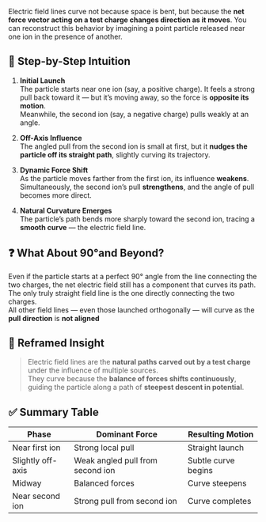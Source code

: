 
Electric field lines curve not because space is bent, but because the **net force vector acting on a test charge changes direction as it moves**. You can reconstruct this behavior by imagining a point particle released near one ion in the presence of another.

## 🧠 Step-by-Step Intuition

1. **Initial Launch**  
   The particle starts near one ion (say, a positive charge). It feels a strong pull back toward it — but it’s moving away, so the force is **opposite its motion**.  
   Meanwhile, the second ion (say, a negative charge) pulls weakly at an angle.

2. **Off-Axis Influence**  
   The angled pull from the second ion is small at first, but it **nudges the particle off its straight path**, slightly curving its trajectory.

3. **Dynamic Force Shift**  
   As the particle moves farther from the first ion, its influence **weakens**.  
   Simultaneously, the second ion’s pull **strengthens**, and the angle of pull becomes more direct.

4. **Natural Curvature Emerges**  
   The particle’s path bends more sharply toward the second ion, tracing a **smooth curve** — the electric field line.

## ❓ What About 90°and Beyond?

Even if the particle starts at a perfect 90° angle from the line connecting the two charges, the net electric field still has a component that curves its path.  
The only truly straight field line is the one directly connecting the two charges.  
All other field lines — even those launched orthogonally — will curve as the **pull direction** is **not aligned**

## 🧩 Reframed Insight

> Electric field lines are the **natural paths carved out by a test charge** under the influence of multiple sources.  
> They curve because the **balance of forces shifts continuously**, guiding the particle along a path of **steepest descent in potential**.

## ✅ Summary Table

| Phase                  | Dominant Force | Resulting Motion |
|------------------------|----------------|------------------|
| Near first ion         | Strong local pull | Straight launch |
| Slightly off-axis      | Weak angled pull from second ion | Subtle curve begins |
| Midway                 | Balanced forces | Curve steepens |
| Near second ion        | Strong pull from second ion | Curve completes |